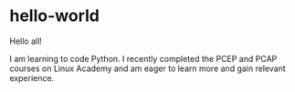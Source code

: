 # hello-world
Hello all!

I am learning to code Python.  I recently completed the PCEP and PCAP courses on Linux Academy and am eager to learn more and gain relevant experience.

